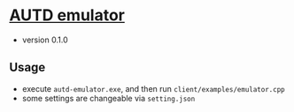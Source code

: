 # [AUTD emulator](https://github.com/shinolab/autd-emulator)

* version 0.1.0

## Usage

* execute `autd-emulator.exe`, and then run `client/examples/emulator.cpp`
* some settings are changeable via `setting.json`
